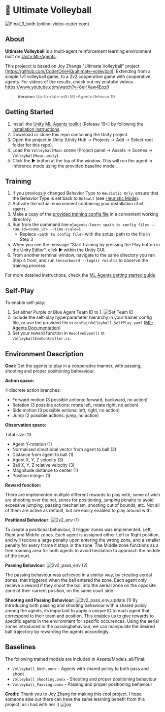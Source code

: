 # 🏐 Ultimate Volleyball
![Final_3_both (online-video-cutter com)](https://github.com/filipbyberg/2v2_Volleyball_Byberg/assets/80341025/ba19e55e-cf16-46ac-81ce-cf5da51a2a07)

## About
**Ultimate Volleyball** is a multi-agent reinforcement learning environment built on [Unity ML-Agents](https://unity.com/products/machine-learning-agents).


This projecct is based on Joy Zhangs "Ultimate Volleyball" project [https://github.com/CoderOneHQ/ultimate-volleyball]. Extending from a simple 1v1 volleyball game, to a 2v2 cooperative game with cooperative agents. For videos of the results, check out my youtube videos https://www.youtube.com/watch?v=8eHXaw4Eoz0

> **Version:** Up-to-date with ML-Agents Release 19
 

## Getting Started
1. Install the [Unity ML-Agents toolkit](https:github.com/Unity-Technologies/ml-agents) (Release 19+) by following the [installation instructions](https://github.com/Unity-Technologies/ml-agents/blob/release_18_docs/docs/Installation.md).
2. Download or clone this repo containing the Unity project.
3. Open the  project in Unity (Unity Hub → Projects → Add → Select root folder for this repo).
4. Load the `VolleyballMain` scene (Project panel → Assets → Scenes → `VolleyballMain.unity`).
5. Click the ▶ button at the top of the window. This will run the agent in inference mode using the provided baseline model.

## Training

1. If you previously changed Behavior Type to `Heuristic Only`, ensure that the Behavior Type is set back to `Default` (see [Heuristic Mode](#heuristic-mode)).
2. Activate the virtual environment containing your installation of `ml-agents`.
3. Make a copy of the [provided training config file](config/Volleyball.yaml) in a convenient working directory.
4. Run from the command line `mlagents-learn <path to config file> --run-id=<some_id> --time-scale=1`
    - Replace `<path to config file>` with the actual path to the file in Step 3
5. When you see the message "Start training by pressing the Play button in the Unity Editor", click ▶ within the Unity GUI.
6. From another terminal window, navigate to the same directory you ran Step 4 from, and run `tensorboard --logdir results` to observe the training process. 

For more detailed instructions, check the [ML-Agents getting started guide](https://github.com/Unity-Technologies/ml-agents/blob/release_18_docs/docs/Getting-Started.md).

## Self-Play
To enable self-play:
1. Set either Purple or Blue Agent Team ID to 1.
![Set Team ID](https://uploads-ssl.webflow.com/5ed1e873ef82ae197179be22/6131cc22959cd47d4b359382_selfplay.jpg)
2. Include the self-play hyperparameter hierarchy in your trainer config file, or use the provided file in `config/Volleyball_SelfPlay.yaml` ([ML-Agents Documentation](https://github.com/Unity-Technologies/ml-agents/blob/main/docs/Learning-Environment-Design-Agents.md#teams-for-adversarial-scenarios))
3. Set your reward function in `ResolveEvent()` in `VolleyballEnvController.cs`.

## Environment Description
**Goal:** Get the agents to play in a cooperative manner, with passing, shooting and proper positioning behvaviour.

**Action space:**

4 discrete action branches:
- Forward motion (3 possible actions: forward, backward, no action)
- Rotation (3 possible actions: rotate left, rotate right, no action)
- Side motion (3 possible actions: left, right, no action)
- Jump (2 possible actions: jump, no action)

**Observation space:**

Total size: 13
- Agent Y-rotation (1)
- Normalised directional vector from agent to ball (3)
- Distance from agent to ball (1)
- Agent X, Y, Z velocity (3)
- Ball X, Y, Z relative velocity (3)
- Magnitude distance to center (1)
- Position Integer (1)

**Reward function:**

There are implemented multiple different rewards to play with, some of wich are shooting over the net, zones for positioning, jumping penalty to avoid excessive jumping, passing mechanism, shooting out of bounds, etc. Not all of them are active as default, but are easily enabled to play around with.

**Positional Behaviour:**
![2v2_env (1)](https://github.com/filipbyberg/2v2_Volleyball_Byberg/assets/80341025/82644349-a681-4516-a0b4-8415b884143e)

To create a positional behaviour, 3 trigger zones was implemented. Left, Right and Middle zones. Each agent is assigned either Left or Right position, and will recieve a large penalty upon entering the wrong zone, and a smaller penalty for every frame it stays in the zone. The Middle zone functions as a free roaming area for both agents to avoid hesitation to approach the middle of the court.

**Passing Behaviour:**
![2v2_pass_env (2)](https://github.com/filipbyberg/2v2_Volleyball_Byberg/assets/80341025/4fb90fc3-2604-4d73-9da2-70f82767e572)

The passing behaviour was achieved in a similar way, by creating aereal zones, that triggered when the ball entered the zone. Each agent only recieve a reward if they shoot the ball into the aereal zone on the opposite zone of their current position, on the same court side.

**Shooting and Passing Behaviour:**
![2v2_pass_env_update (1)](https://github.com/filipbyberg/2v2_Volleyball_Byberg/assets/80341025/8dc28bb7-ea36-4817-94ca-e88545157800)
By introducing both passing and shooting behaviour with a shared policy among the agents, its important to apply a unique ID to each agent that correspond to their team and position. This enables us to give rewards to specific agents in the environment for specific occurences. Using the aerial zones introduced in the passingbehaviour, we can manipulate the desired ball trajectory by rewarding the agents accordingly.


## Baselines
The following trained models are included in Assets/Models_all/Final:
- `Volleyball_Both.onnx` - Agents with shared policy to both pass and shoot
- `Volleyball_Shooting.onnx` - Shooting and proper positioning behaviour
- `Volleyball_Passing.onnx` - Passing and proper positioning behaviour

**Credit:**
Thank you to Joy Zhang for making this cool project. I hope someone else out there can have the same learning benefit from this project, as i had with her :)
![joy](https://github.com/filipbyberg/2v2_Volleyball_Byberg/assets/80341025/d6a2d1f5-c50d-461e-8f07-b14be95b3e38)
